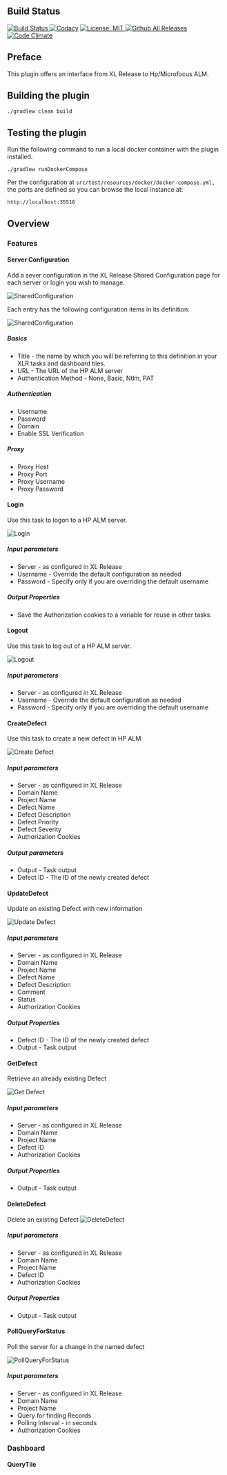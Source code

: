 ## Build Status

[![Build Status][xlr-hpalm-plugin-travis-image] ][xlr-hpalm-plugin-travis-url]
[![Codacy](https://api.codacy.com/project/badge/Grade/71d5adb3b2634edc875bd8c73cc3f24b)](https://www.codacy.com?utm_source=github.com&amp;utm_medium=referral&amp;utm_content=xebialabs-community/xlr-hpalm-plugin&amp;utm_campaign=Badge_Grade)
[![License: MIT][xlr-hpalm-plugin-license-image] ][xlr-hpalm-plugin-license-url]
[![Github All Releases][xlr-hpalm-plugin-downloads-image] ]()
[![Code Climate][xlr-hpalm-plugin-code-climate-image] ][xlr-hpalm-plugin-code-climate-url]

[xlr-hpalm-plugin-travis-image]: https://travis-ci.org/xebialabs-community/xlr-hpalm-plugin.svg?branch=master
[xlr-hpalm-plugin-travis-url]: https://travis-ci.org/xebialabs-community/xlr-hpalm-plugin
[xlr-hpalm-plugin-code-climate-image]: https://codeclimate.com/github/xebialabs-community/xlr-hpalm-plugin/badges/gpa.svg
[xlr-hpalm-plugin-code-climate-url]: https://codeclimate.com/github/xebialabs-community/xlr-hpalm-plugin
[xlr-hpalm-plugin-license-image]: https://img.shields.io/badge/License-MIT-yellow.svg
[xlr-hpalm-plugin-license-url]: https://opensource.org/licenses/MIT
[xlr-hpalm-plugin-downloads-image]: https://img.shields.io/github/downloads/xebialabs-community/xlr-hpalm-plugin/total.svg

## Preface

This plugin offers an interface from XL Release to Hp/Microfocus ALM. 

## Building the plugin

`./gradlew clean build`

## Testing the plugin

Run the following command to run a local docker container with the plugin installed.  

`./gradlew runDockerCompose`

Per the configuration at `src/test/resources/docker/docker-compose.yml,` the ports are defined so you can browse the local instance at:

`http://localhost:35516` 


## Overview

### Features

#### Server Configuration

Add a sever configuration in the XL Release Shared Configuration page for each server or login you wish to manage.

![SharedConfiguration](images/xlr-hpalm-sharedconfiguration.PNG)

Each entry has the following configuration items in its definition:

![SharedConfiguration](images/hpalm-login.PNG)

##### Basics
*  Title - the name by which you will be referring to this definition in your XLR tasks and dashboard tiles.
*  URL - The URL of the HP ALM server
*  Authentication Method - None, Basic, Ntlm, PAT

##### Authentication
*  Username
*  Password
*  Domain
*  Enable SSL Verification

##### Proxy
*  Proxy Host
*  Proxy Port
*  Proxy Username
*  Proxy Password

#### Login
Use this task to logon to a HP ALM server.

![Login](images/hpalm-login.PNG)

##### Input parameters
*  Server - as configured in XL Release
*  Username - Override the default configuration as needed
*  Password - Specify only if you are overriding the default username

##### Output Properties
*  Save the Authorization cookies to a variable for reuse in other tasks.

#### Logout
Use this task to log out of a HP ALM server.

![Logout](images/hpalm-logout.PNG)

##### Input parameters
*  Server - as configured in XL Release
*  Username - Override the default configuration as needed
*  Password - Specify only if you are overriding the default username


#### CreateDefect
Use this task to create a new defect in HP ALM

![Create Defect](images/hpalm-create-defect.PNG)

##### Input parameters
*  Server - as configured in XL Release
*  Domain Name
*  Project Name
*  Defect Name
*  Defect Description
*  Defect Priority
*  Defect Severity
*  Authorization Cookies

##### Output parameters
*  Output - Task output
*  Defect ID - The ID of the newly created defect

#### UpdateDefect
Update an existing Defect with new information

![Update Defect](images/hpalm-update-defect.PNG)

##### Input parameters
*  Server - as configured in XL Release
*  Domain Name
*  Project Name
*  Defect Name
*  Defect Description
*  Comment
*  Status
*  Authorization Cookies

##### Output Properties
*  Defect ID - The ID of the newly created defect
*  Output - Task output

#### GetDefect
Retrieve an already existing Defect

![Get Defect](images/hpalm-get-defect.PNG)

##### Input parameters
*  Server - as configured in XL Release
*  Domain Name
*  Project Name
*  Defect ID
*  Authorization Cookies

##### Output Properties
*  Output - Task output

#### DeleteDefect

Delete an existing Defect
![DeleteDefect](images/hpalm-delete-defect.PNG)

##### Input parameters
*  Server - as configured in XL Release
*  Domain Name
*  Project Name
*  Defect ID
*  Authorization Cookies

##### Output Properties
*  Output - Task output

#### PollQueryForStatus

Poll the server for a change in the named defect

![PollQueryForStatus](images/hpalm-poll-query-for-status.PNG)

##### Input parameters
*  Server - as configured in XL Release
*  Domain Name
*  Project Name
*  Query for finding Records
*  Polling Interval - in seconds
*  Authorization Cookies

### Dashboard

#### QueryTile

[xlr-hpalm-plugin-travis-image]: https://travis-ci.org/xebialabs-community/xlr-hpalm-plugin.svg?branch=master
[xlr-hpalm-plugin-travis-url]: https://travis-ci.org/xebialabs-community/xlr-hpalm-plugin
[xlr-hpalm-plugin-code-climate-image]: https://codeclimate.com/github/xebialabs-community/xlr-hpalm-plugin/badges/gpa.svg
[xlr-hpalm-plugin-code-climate-url]: https://codeclimate.com/github/xebialabs-community/xlr-hpalm-plugin
[xlr-hpalm-plugin-license-image]: https://img.shields.io/badge/License-MIT-yellow.svg
[xlr-hpalm-plugin-license-url]: https://opensource.org/licenses/MIT
[xlr-hpalm-plugin-downloads-image]: https://img.shields.io/github/downloads/xebialabs-community/xlr-hpalm-plugin/total.svg
